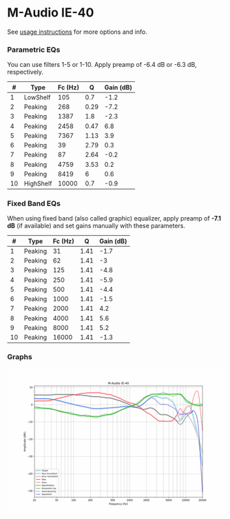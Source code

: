 # M-Audio IE-40
See [usage instructions](https://github.com/jaakkopasanen/AutoEq#usage) for more options and info.

### Parametric EQs
You can use filters 1-5 or 1-10. Apply preamp of -6.4 dB or -6.3 dB, respectively.

|   # | Type      |   Fc (Hz) |    Q |   Gain (dB) |
|-----|-----------|-----------|------|-------------|
|   1 | LowShelf  |       105 | 0.7  |        -1.2 |
|   2 | Peaking   |       268 | 0.29 |        -7.2 |
|   3 | Peaking   |      1387 | 1.8  |        -2.3 |
|   4 | Peaking   |      2458 | 0.47 |         6.8 |
|   5 | Peaking   |      7367 | 1.13 |         3.9 |
|   6 | Peaking   |        39 | 2.79 |         0.3 |
|   7 | Peaking   |        87 | 2.64 |        -0.2 |
|   8 | Peaking   |      4759 | 3.53 |         0.2 |
|   9 | Peaking   |      8419 | 6    |         0.6 |
|  10 | HighShelf |     10000 | 0.7  |        -0.9 |

### Fixed Band EQs
When using fixed band (also called graphic) equalizer, apply preamp of **-7.1 dB** (if available) and set gains manually with these parameters.

|   # | Type    |   Fc (Hz) |    Q |   Gain (dB) |
|-----|---------|-----------|------|-------------|
|   1 | Peaking |        31 | 1.41 |        -1.7 |
|   2 | Peaking |        62 | 1.41 |        -3   |
|   3 | Peaking |       125 | 1.41 |        -4.8 |
|   4 | Peaking |       250 | 1.41 |        -5.9 |
|   5 | Peaking |       500 | 1.41 |        -4.4 |
|   6 | Peaking |      1000 | 1.41 |        -1.5 |
|   7 | Peaking |      2000 | 1.41 |         4.2 |
|   8 | Peaking |      4000 | 1.41 |         5.6 |
|   9 | Peaking |      8000 | 1.41 |         5.2 |
|  10 | Peaking |     16000 | 1.41 |        -1.3 |

### Graphs
![](./M-Audio%20IE-40.png)
